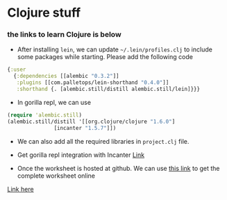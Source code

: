 # Clojure stuff

### the links to learn Clojure is below

- After installing `lein`, we can update `~/.lein/profiles.clj` to include some packages while starting. Please add the following code 

```clojure
{:user
  {:dependencies [[alembic "0.3.2"]]
   :plugins [[com.palletops/lein-shorthand "0.4.0"]]
   :shorthand {. [alembic.still/distill alembic.still/lein]}}}
```

- In gorilla repl, we can use 
```clojure
(require 'alembic.still)
(alembic.still/distill '[[org.clojure/clojure "1.6.0"]
               [incanter "1.5.7"]])
```

- We can also add all the required libraries in `project.clj` file.
- Get gorilla repl integration with Incanter [Link](https://github.com/JonyEpsilon/incanter-gorilla)

- Once the worksheet is hosted at github. We can use [this link](http://viewer.gorilla-repl.org/view.html?source=github&user=sivakon&repo=clojure-projects&path=my-stuff/graph-examples.clj) to get the complete worksheet online



[Link here](https://kimh.github.io/clojure-by-example/#scope)